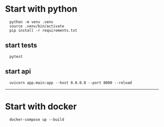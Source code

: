 # Start with python

```
  python -m venv .venv
  source .venv/bin/activate
  pip install -r requirements.txt
```

## start tests

```
  pytest
```

## start api

```
  uvicorn app.main:app --host 0.0.0.0 --port 8000 --reload
```

___

# Start with docker
```
  docker-compose up --build
```
